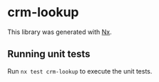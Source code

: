 # crm-lookup

This library was generated with [Nx](https://nx.dev).

## Running unit tests

Run `nx test crm-lookup` to execute the unit tests.
